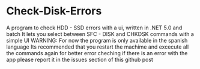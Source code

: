 # Check-Disk-Errors
A program to check HDD - SSD errors with a ui, written in .NET 5.0 and batch
It lets you select between SFC - DISK and CHKDSK commands with a simple UI
WARNING: For now the program is only available in the spanish language
Its recommended that you restart the machime and excecute all the commands again for better error cheching
if there is an error with the app please report it in the issues section of this github post
